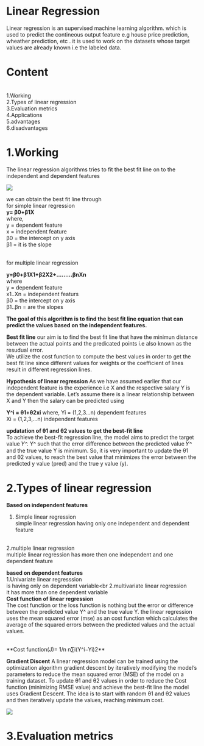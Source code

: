 # Linear Regression

Linear regression is an supervised machine learning algorithm. which is used to predict the contineous output feature e.g house price prediction, wheather prediction, etc . it is used to work on the datasets whose target values are already known i.e the labeled data.

# Content
<br>
1.Working<br>
2.Types of linear regression<br>
3.Evaluation metrics<br>
4.Applications<br>
5.advantages<br>
6.disadvantages<br>

# 1.Working
The linear regression algorithms tries to fit the best fit line on to the independent and dependent features
<br>

<img src="https://media.geeksforgeeks.orgwp-content/uploads/20231129130431/11111111.png"/>

we can obtain the best fit line through <br>
for simple linear regression<br>
**y= β0+β1X**
<br>
where,<br>
y = dependent feature<br>
x = independent feature <br>
β0 = the intercept on y axis<br>
β1 = it is the slope<br>

<br> for multiple linear regression <br>

**y=β0+β1X1+β2X2+………βnXn**
<br> where<br>
y = dependent feature<br>
x1..Xn = independent featurs <br>
β0 = the intercept on y axis<br>
β1..βn = are the slopes<br>


**The goal of this algorithm is to find the best fit line equation that can predict the values based on the independent features.**

**Best fit line**
our aim is to find the best fit line that have the minimun distance between the actual points and the predicated points i.e also known as the resudual error.<br>
We utilize the cost function to compute the best values in order to get the best fit line since different values for weights or the coefficient of lines result in different regression lines.

**Hypothesis of linear regression**
As we have assumed earlier that our independent feature is the experience i.e X and the respective salary Y is the dependent variable. Let’s assume there is a linear relationship between X and Y then the salary can be predicted using

**Y^i = θ1+θ2xi**
where,
Yi = (1,2,3...n) dependent features<br>
Xi = (1,2,3,...n) independent features<br>

**updatation of  θ1 and θ2 values to get the best-fit line​**<br>
To achieve the best-fit regression line, the model aims to predict the target value 𝑌^. Y^ such that the error difference between the predicted value 𝑌^ and the true value Y is minimum. So, it is very important to update the θ1 and θ2 values, to reach the best value that minimizes the error between the predicted y value (pred) and the true y value (y). 

# 2.Types of linear regression
**Based on independent features**
1. Simple linear regression <br>
simple linear regression having only one independent and dependent feature
<br>
2.multiple linear regression<br>
multiple linear regression has more then one independent and one dependent feature

**based on dependent features**<br>
1.Univariate linear regresssion<br>
is having only on dependent variable<br
2.multivariate linear regression<br>
it has more than one dependent variable
<br>
**Cost function of linear regression**<br>
The cost function or the loss function is nothing but the error or difference between the predicted value Y^ and the true value Y.
the linear regression uses the mean squared error (mse) as an cost function which calculates the average of the squared errors between the predicted values and the actual values.

<br>
**Cost function(J)= 1/n n∑i(Y^i−Yi)2**

**Gradient Discent**
A linear regression model can be trained using the optimization algorithm gradient descent by iteratively modifying the model’s parameters to reduce the mean squared error (MSE) of the model on a training dataset. To update θ1 and θ2 values in order to reduce the Cost function (minimizing RMSE value) and achieve the best-fit line the model uses Gradient Descent. The idea is to start with random θ1 and θ2 values and then iteratively update the values, reaching minimum cost. 

<img src="https://media.geeksforgeeks.org/wp-content/uploads/20230424151248/Gradient-Descent-for-ML-Linear-Regression-(1).webp"/>


# 3.Evaluation metrics






